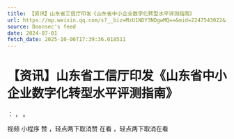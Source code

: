```yaml
---
title: 【资讯】山东省工信厅印发《山东省中小企业数字化转型水平评测指南》
url: https://mp.weixin.qq.com/s?__biz=MzU1NDY3NDgwMQ==&mid=2247543022&idx=2&sn=7b7f90bae52a47bc44e1c4cd33f35f65
source: Doonsec's feed
date: 2024-07-01
fetch_date: 2025-10-06T17:39:36.018511
---
```


# 【资讯】山东省工信厅印发《山东省中小企业数字化转型水平评测指南》

：
，
。

视频
小程序
赞
，轻点两下取消赞
在看
，轻点两下取消在看